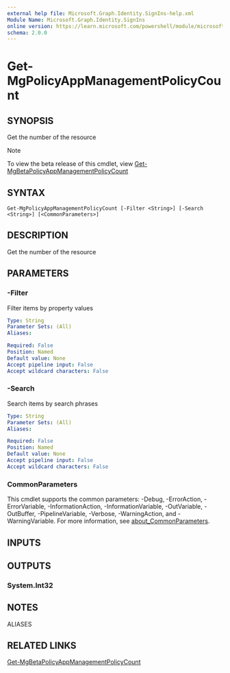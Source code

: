 ```yaml
---
external help file: Microsoft.Graph.Identity.SignIns-help.xml
Module Name: Microsoft.Graph.Identity.SignIns
online version: https://learn.microsoft.com/powershell/module/microsoft.graph.identity.signins/get-mgpolicyappmanagementpolicycount
schema: 2.0.0
---
```


# Get-MgPolicyAppManagementPolicyCount

## SYNOPSIS
Get the number of the resource

> [!NOTE]
> To view the beta release of this cmdlet, view [Get-MgBetaPolicyAppManagementPolicyCount](/powershell/module/Microsoft.Graph.Beta.Identity.SignIns/Get-MgPolicyAppManagementPolicyCount?view=graph-powershell-beta)

## SYNTAX

```
Get-MgPolicyAppManagementPolicyCount [-Filter <String>] [-Search <String>] [<CommonParameters>]
```

## DESCRIPTION
Get the number of the resource

## PARAMETERS

### -Filter
Filter items by property values

```yaml
Type: String
Parameter Sets: (All)
Aliases:

Required: False
Position: Named
Default value: None
Accept pipeline input: False
Accept wildcard characters: False
```

### -Search
Search items by search phrases

```yaml
Type: String
Parameter Sets: (All)
Aliases:

Required: False
Position: Named
Default value: None
Accept pipeline input: False
Accept wildcard characters: False
```

### CommonParameters
This cmdlet supports the common parameters: -Debug, -ErrorAction, -ErrorVariable, -InformationAction, -InformationVariable, -OutVariable, -OutBuffer, -PipelineVariable, -Verbose, -WarningAction, and -WarningVariable. For more information, see [about_CommonParameters](http://go.microsoft.com/fwlink/?LinkID=113216).

## INPUTS

## OUTPUTS

### System.Int32
## NOTES

ALIASES

## RELATED LINKS
[Get-MgBetaPolicyAppManagementPolicyCount](/powershell/module/Microsoft.Graph.Beta.Identity.SignIns/Get-MgPolicyAppManagementPolicyCount?view=graph-powershell-beta)

